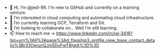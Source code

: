 - 👋 Hi, I’m @jedi-99. I'm new to GitHub and currently on a learning venture.
- 👀 I’m interested in cloud computing and automating cloud infrastructure.
- 🌱 I’m currently learning GCP, Terraform and Git.
- 💞️ I’m looking to collaborate on... Well I'm still learning.
- 📫 How to reach me -> https://www.linkedin.com/in/raj-3416?lipi=urn%3Ali%3Apage%3Ad_flagship3_profile_view_base_contact_details%3Br33OenzrQJm5DoFwT8IgtA%3D%3D

<!---
jedi-99/jedi-99 is a ✨ special ✨ repository because its `README.md` (this file) appears on your GitHub profile.
You can click the Preview link to take a look at your changes.
--->
